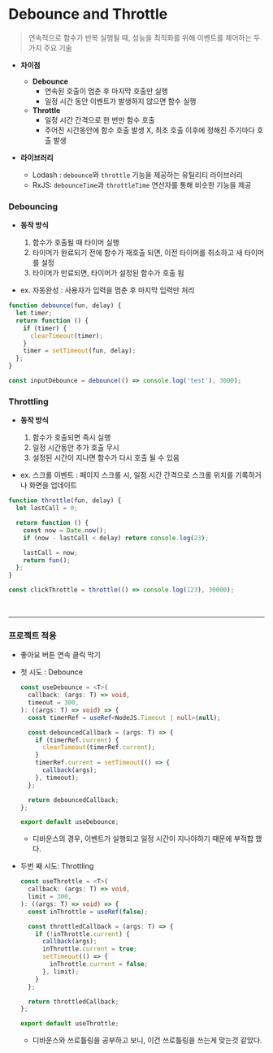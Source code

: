 # Debounce and Throttle

> 연속적으로 함수가 반복 실행될 때, 성능을 최적화를 위해 이벤트를 제어하는 두 가지 주요 기술

- **차이점**

  - **Debounce**
    - 연속된 호출이 멈춘 후 마지막 호출만 실행
    - 일정 시간 동안 이벤트가 발생하지 않으면 함수 실행
  - **Throttle**
    - 일정 시간 간격으로 한 번만 함수 호출
    - 주어진 시간동안에 함수 호출 발생 X, 최초 호출 이후에 정해진 주기마다 호출 발생

- **라이브러리**
  - Lodash : `debounce`와 `throttle` 기능을 제공하는 유틸리티 라이브러리
  - RxJS: `debounceTime`과 `throttleTime` 연산자를 통해 비슷한 기능을 제공

### Debouncing

- **동작 방식**

  1. 함수가 호출될 때 타이머 실행
  2. 타이머가 완료되기 전에 함수가 재호출 되면, 이전 타이머를 취소하고 새 타이머를 설정
  3. 타이머가 만료되면, 타이머가 설정된 함수가 호출 됨

- ex. 자동완성 : 사용자가 입력을 멈춘 후 마지막 입력만 처리

```js
function debounce(fun, delay) {
  let timer;
  return function () {
    if (timer) {
      clearTimeout(timer);
    }
    timer = setTimeout(fun, delay);
  };
}

const inputDebounce = debounce(() => console.log('test'), 3000);
```

### Throttling

- **동작 방식**

  1. 함수가 호출되면 즉시 실행
  2. 일정 시간동안 추가 호출 무시
  3. 설정된 시간이 지나면 함수가 다시 호출 될 수 있음

- ex. 스크롤 이벤트 : 페이지 스크롤 시, 일정 시간 간격으로 스크롤 위치를 기록하거나 화면을 업데이트

```js
function throttle(fun, delay) {
  let lastCall = 0;

  return function () {
    const now = Date.now();
    if (now - lastCall < delay) return console.log(23);

    lastCall = now;
    return fun();
  };
}

const clickThrottle = throttle(() => console.log(123), 30000);
```

<br>

---

### 프로젝트 적용

- 좋아요 버튼 연속 클릭 막기

* 첫 시도 : Debounce

  ```ts
  const useDebounce = <T>(
    callback: (args: T) => void,
    timeout = 300,
  ): ((args: T) => void) => {
    const timerRef = useRef<NodeJS.Timeout | null>(null);

    const debouncedCallback = (args: T) => {
      if (timerRef.current) {
        clearTimeout(timerRef.current);
      }
      timerRef.current = setTimeout(() => {
        callback(args);
      }, timeout);
    };

    return debouncedCallback;
  };

  export default useDebounce;
  ```

  - 디바운스의 경우, 이벤트가 실행되고 일정 시간이 지나야하기 때문에 부적합 했다.

* 두번 째 시도: Throttling

  ```ts
  const useThrottle = <T>(
    callback: (args: T) => void,
    limit = 300,
  ): ((args: T) => void) => {
    const inThrottle = useRef(false);

    const throttledCallback = (args: T) => {
      if (!inThrottle.current) {
        callback(args);
        inThrottle.current = true;
        setTimeout(() => {
          inThrottle.current = false;
        }, limit);
      }
    };

    return throttledCallback;
  };

  export default useThrottle;
  ```

  - 디바운스와 쓰로틀링을 공부하고 보니, 이건 쓰로틀링을 쓰는게 맞는것 같았다.
